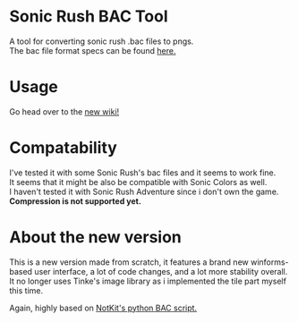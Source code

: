 # Sonic Rush BAC Tool
A tool for converting sonic rush .bac files to pngs.<br>
The bac file format specs can be found [here.](https://www.romhacking.net/documents/669/)

# Usage
Go head over to the [new wiki!](https://github.com/chor64/Sonic-Rush-Bac-Tool/wiki)

# Compatability
I've tested it with some Sonic Rush's bac files and it seems to work fine.<br>
It seems that it might be also be compatible with Sonic Colors as well.<br>
I haven't tested it with Sonic Rush Adventure since i don't own the game.<br>
**Compression is not supported yet.**

# About the new version
This is a new version made from scratch, it features a brand new winforms-based user interface, a lot of code changes, and a lot more stability overall.<br>
It no longer uses Tinke's image library as i implemented the tile part myself this time.

Again, highly based on [NotKit's python BAC script.](https://github.com/NotKit/sonic-rush-tools/blob/master/bac.py)
